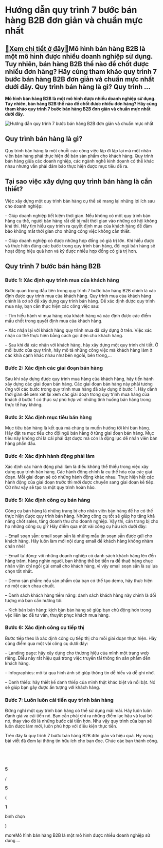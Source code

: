 Hướng dẫn quy trình 7 bước bán hàng B2B đơn giản và chuẩn mực nhất
==================================================================

[:gift:Xem chi tiết ở đây:gift:](https://hddtvn.com/huong-dan-quy-trinh-7-buoc-ban-hang-b2b-don-gian-va-chuan-muc-nhat/)Mô hình bán hàng B2B là một mô hình được nhiều doanh nghiệp sử dụng. Tuy nhiên, bán hàng B2B thế nào để chốt được nhiều đơn hàng? Hãy cùng tham khảo quy trình 7 bước bán hàng B2B đơn giản và chuẩn mực nhất dưới đây. Quy trình bán hàng là gì? Quy trình …
-------------------------------------------------------------------------------------------------------------------------------------------------------------------------------------------------------------------------------------------------------------

**Mô hình bán hàng B2B là một mô hình được nhiều doanh nghiệp sử dụng. Tuy nhiên, bán hàng B2B thế nào để chốt được nhiều đơn hàng? Hãy cùng tham khảo quy trình 7 bước bán hàng B2B đơn giản và chuẩn mực nhất dưới đây.**


![Hướng dẫn quy trình 7 bước bán hàng B2B đơn giản và chuẩn mực nhất](https://hddtvn.com/wp-content/uploads/2021/01/word-b2b-with-computer-mouse-globe-world_165073-981.jpg "Hướng dẫn quy trình 7 bước bán hàng B2B đơn giản và chuẩn mực nhất")


Quy trình bán hàng là gì?
-------------------------


Quy trình bán hàng là một chuỗi các công việc lặp đi lặp lại mà một nhân viên bán hàng phải thực hiện để bán sản phẩm cho khách hàng. Quy trình bán hàng giữa các doanh nghiệp, các ngành nghề kinh doanh có thể khác nhau nhưng vẫn phải đảm bảo thực hiện được mục tiêu đề ra.


Tại sao việc xây dựng quy trình bán hàng là cần thiết?
------------------------------------------------------


Việc xây dựng một quy trình bán hàng cụ thể sẽ mang lại những lợi ích sau cho doanh nghiệp:


– Giúp doanh nghiệp tiết kiệm thời gian. Nếu không có một quy trình bán hàng cụ thể, người bán hàng rất dễ bị mất thời gian vào những cơ hội không khả thi. Hãy tìm hiểu quy trình ra quyết định mua của khách hàng để đảm bảo không mất thời gian cho những công việc không cần thiết.


– Giúp doanh nghiệp có được những hợp đồng có giá trị lớn. Khi hiểu được và thực hiện đúng các bước trong quy trình bán hàng, đội ngũ bán hàng sẽ hoạt động hiệu quả hơn và ký được nhiều hợp đồng có giá trị hơn.


Quy trình 7 bước bán hàng B2B
-----------------------------


### Bước 1: Xác định quy trình mua của khách hàng


Bước quan trọng đầu tiên trong quy trình 7 bước bán hàng B2B chính là xác định được quy trình mua của khách hàng. Quy trình mua của khách hàng chính là cơ sở để xây dựng quy trình bán hàng. Để xác định được quy trình mua này, bạn cần thực hiện các công việc sau:


– Tìm hiểu hành vi mua hàng của khách hàng và xác định được các điểm mấu chốt trong quyết định mua của khách hàng.


– Xác nhận lại với khách hàng quy trình mua đã xây dựng ở trên. Việc xác nhận có thể thực hiện bằng cách gọi điện cho khách hàng.


– Sau khi đã xác nhận với khách hàng, hãy xây dựng một quy trình chi tiết. Ở mỗi bước của quy trình, hãy mô tả những công việc mà khách hàng làm ở các khía cạnh khác nhau như bên ngoài, bên trong,…


### Bước 2: Xác định các giai đoạn bán hàng


Sau khi xây dựng được quy trình mua hàng của khách hàng, hãy tiến hành xây dựng các giai đọan bán hàng. Các giai đoạn bán hàng này phải tương ứng với các bước trong quy trình mua hàng đã xây dựng ở bước 1. Hãy dành thời gian để xem xét lại xem các giai đoạn trong quy trình mua hàng của khách ở bước 1 có thực sự phù hợp với những tình huống bán hàng trong thực tế hay không.


### Bước 3: Xác định mục tiêu bán hàng


Mục tiêu bán hàng là kết quả mà chúng ta muốn hướng tới khi bán hàng. Hãy đặt ra mục tiêu cho đội ngũ bán hàng ở từng giai đoạn bán hàng. Mục tiêu này không chỉ là cái phải đạt được mà còn là động lực để nhân viên bán hàng phấn đấu.


### Bước 4: Xác định hành động phải làm


Xác định các hành động phải làm là điều không thể thiếu trong việc xây dựng quy trình bán hàng. Các hành động chính là cụ thể hóa của các giai đoạn. Mỗi giai đoạn sẽ có những hành động khác nhau. Thực hiện hết các hành động của giai đoạn trước thì mới được chuyển sang giai đoạn kế tiếp. Cứ như vậy sẽ tạo ra một quy trình hoàn hảo.


### Bước 5: Xác định công cụ bán hàng


Công cụ bán hàng là những trang bị cho nhân viên bán hàng để họ có thể thực hiện được quy trình bán hàng. Những công cụ tốt sẽ giúp họ tăng khả năng chốt sales, tăng doanh thu cho doanh nghiệp. Vậy thì, cần trang bị cho họ những công cụ gì? Hãy điểm qua một vài công cụ hữu ích dưới đây:


– Email soạn sẵn: email soạn sẵn là những mẩu tin soạn sẵn được gửi cho khách hàng. Hãy luôn làm mới nội dung email để khách hàng không nhàm chán nhé!


– Email tự động: với những doanh nghiệp có danh sách khách hàng lên đến hàng trăm, hàng nghìn người, bạn không thể bỏ tiền ra để thuê hàng chục nhân viên chỉ ngồi gửi email cho khách hàng, vì vậy email soạn sẵn là sự lựa chọn tốt nhất.


– Demo sản phẩm: nếu sản phẩm của bạn có thể tạo demo, hãy thực hiện nó một cách chau chuốt.


– Danh sách khách hàng tiềm năng: danh sách khách hàng này chính là đối tượng mà bạn cần hướng tới.


– Kịch bản bán hàng: kịch bản bán hàng sẽ giúp bạn chủ động hơn trong vệc liên lạc để tư vấn, thuyết phục khách mua hàng.


### Bước 6: Xác định công cụ tiếp thị


Bước tiếp theo là xác định công cụ tiếp thị cho mỗi giai đoạn thực hiện. Hãy cùng điểm qua một vài công cụ dưới đây:


– Landing page: hãy xây dựng cho thương hiệu của mình một trang web riêng. Điều này rất hiệu quả trong việc truyền tải thông tin sản phẩm đến khách hàng.


– Infographics: mô tả qua hình ảnh sẽ giúp thông tin dễ hiểu và dễ ghi nhớ.


– Danh thiếp: hãy thiết kế danh thiếp của mình thật khác biệt và nổi bật. Nó sẽ giúp bạn gây được ấn tượng với khách hàng.


### Bước 7: Luôn luôn cải tiến quy trình bán hàng


Đừng nghĩ một quy trình bán hàng có thể sử dụng mãi mãi. Hãy luôn luôn đánh giá và cải tiến nó. Bạn cần phải chỉ ra những điểm lạc hậu và loại bỏ nó, thay vào đó là những bước cải tiến hơn. Như vậy quy trình của bạn sẽ luôn được làm mới, luôn phù hợp với điều kiện thực tiễn.


Trên đây là quy trình 7 bước bán hàng B2B đơn giản và hiệu quả. Hy vọng bài viết đã đem lại thông tin hữu ích cho bạn đọc. Chúc các bạn thành công.


 


 








































**5**  

/  

**5**  

(  

**1**  

  

 bình chọn   

)


moreMô hình bán hàng B2B là một mô hình được nhiều doanh nghiệp sử dụng….

